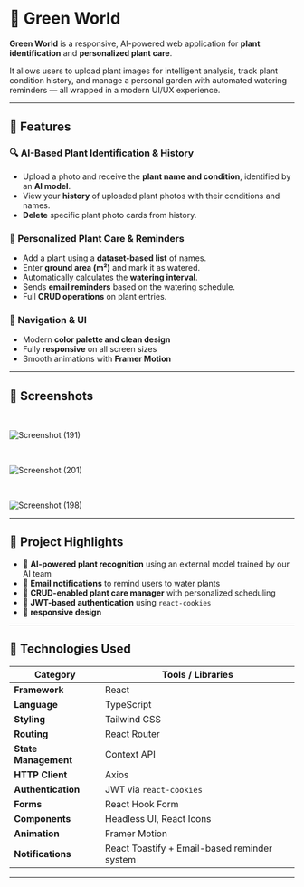 # 🌱 Green World


**Green World** is a responsive, AI-powered web application for **plant identification** and **personalized plant care**.

It allows users to upload plant images for intelligent analysis, track plant condition history, and manage a personal garden with automated watering reminders — all wrapped in a modern UI/UX experience.

---

## 📌 Features

### 🔍 AI-Based Plant Identification & History
- Upload a photo and receive the **plant name and condition**, identified by an **AI model**.
- View your **history** of uploaded plant photos with their conditions and names.
- **Delete** specific plant photo cards from history.

### 🌿 Personalized Plant Care & Reminders
- Add a plant using a **dataset-based list** of names.
- Enter **ground area (m²)** and mark it as watered.
- Automatically calculates the **watering interval**.
- Sends **email reminders** based on the watering schedule.
- Full **CRUD operations** on plant entries.

### 🧭 Navigation & UI
- Modern **color palette and clean design**
- Fully **responsive** on all screen sizes
- Smooth animations with **Framer Motion**

---

## 📸 Screenshots

  <br>  

  ![Screenshot (191)](https://github.com/user-attachments/assets/4b7bb5a3-d20c-4e02-bba7-a531b25a5525)
  
  <br>  

  ![Screenshot (201)](https://github.com/user-attachments/assets/0053d1e8-d8ef-4e64-bd2b-5e33223aa7e7)

  <br> 

  ![Screenshot (198)](https://github.com/user-attachments/assets/b069f187-f93e-4059-a2dc-0a3dc8ba9768)


---

## 🌟 Project Highlights

- 🤖 **AI-powered plant recognition** using an external model trained by our AI team
- 📧 **Email notifications** to remind users to water plants
- 📜 **CRUD-enabled plant care manager** with personalized scheduling
- 🔐 **JWT-based authentication** using `react-cookies`
- 📱 **responsive design**

---

## 🚀 Technologies Used

| Category             | Tools / Libraries                             |
|----------------------|-----------------------------------------------|
| **Framework**        | React                                          |
| **Language**         | TypeScript                                     |
| **Styling**          | Tailwind CSS                                   |
| **Routing**          | React Router                                   |
| **State Management** | Context API                                    |
| **HTTP Client**      | Axios                                          |
| **Authentication**   | JWT via `react-cookies`                        |
| **Forms**            | React Hook Form                                |
| **Components**       | Headless UI, React Icons                       |
| **Animation**        | Framer Motion                                  |
| **Notifications**    | React Toastify + Email-based reminder system   |


---
